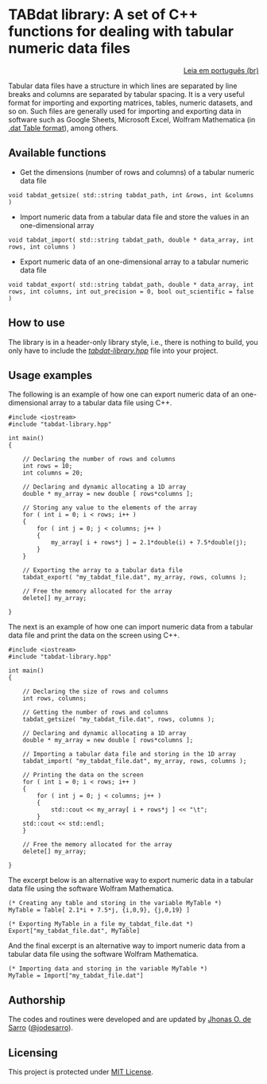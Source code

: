 # TABdat library: A set of C++ functions for dealing with tabular numeric data files

<p align="right"><a href="README.pt-br.md">Leia em português (br)</a></p>

Tabular data files have a structure in which lines are separated by line breaks and columns are separated by tabular spacing. It is a very useful format for importing and exporting matrices, tables, numeric datasets, and so on. Such files are generally used for importing and exporting data in software such as Google Sheets, Microsoft Excel, Wolfram Mathematica (in [.dat Table format](https://reference.wolfram.com/language/ref/format/Table.html)), among others.

## Available functions

- Get the dimensions (number of rows and columns) of a tabular numeric data file
```
void tabdat_getsize( std::string tabdat_path, int &rows, int &columns )
```

- Import numeric data from a tabular data file and store the values in an one-dimensional array
```
void tabdat_import( std::string tabdat_path, double * data_array, int rows, int columns )
```

- Export numeric data of an one-dimensional array to a tabular numeric data file
```
void tabdat_export( std::string tabdat_path, double * data_array, int rows, int columns, int out_precision = 0, bool out_scientific = false )
```

## How to use

The library is in a header-only library style, i.e., there is nothing to build, you only have to include the <a href="tabdat-library.hpp">*tabdat-library.hpp*</a> file into your project.

## Usage examples

The following is an example of how one can export numeric data of an one-dimensional array to a tabular data file using C++.
```
#include <iostream>
#include "tabdat-library.hpp"

int main()
{

    // Declaring the number of rows and columns
    int rows = 10;
    int columns = 20;

    // Declaring and dynamic allocating a 1D array
    double * my_array = new double [ rows*columns ];

    // Storing any value to the elements of the array
    for ( int i = 0; i < rows; i++ )
    {
        for ( int j = 0; j < columns; j++ )
        {
            my_array[ i + rows*j ] = 2.1*double(i) + 7.5*double(j);
        }
    }

    // Exporting the array to a tabular data file
    tabdat_export( "my_tabdat_file.dat", my_array, rows, columns );

    // Free the memory allocated for the array
    delete[] my_array;

}
```

The next is an example of how one can import numeric data from a tabular data file and print the data on the screen using C++.
```
#include <iostream>
#include "tabdat-library.hpp"

int main()
{

    // Declaring the size of rows and columns
    int rows, columns;

    // Getting the number of rows and columns
    tabdat_getsize( "my_tabdat_file.dat", rows, columns );

    // Declaring and dynamic allocating a 1D array
    double * my_array = new double [ rows*columns ];

    // Importing a tabular data file and storing in the 1D array
    tabdat_import( "my_tabdat_file.dat", my_array, rows, columns );

    // Printing the data on the screen
    for ( int i = 0; i < rows; i++ )
    {
        for ( int j = 0; j < columns; j++ )
        {
            std::cout << my_array[ i + rows*j ] << "\t";
        }
    std::cout << std::endl;
    }

    // Free the memory allocated for the array
    delete[] my_array;

}
```

The excerpt below is an alternative way to export numeric data in a tabular data file using the software Wolfram Mathematica.
```
(* Creating any table and storing in the variable MyTable *)
MyTable = Table[ 2.1*i + 7.5*j, {i,0,9}, {j,0,19} ]

(* Exporting MyTable in a file my_tabdat_file.dat *) 
Export["my_tabdat_file.dat", MyTable]
```

And the final excerpt is an alternative way to import numeric data from a tabular data file using the software Wolfram Mathematica.
```
(* Importing data and storing in the variable MyTable *)
MyTable = Import["my_tabdat_file.dat"]
```

## Authorship

The codes and routines were developed and are updated by <a href="https://www.researchgate.net/profile/Jhonas-de-Sarro">Jhonas O. de Sarro</a> ([@jodesarro]( https://github.com/jodesarro )).

## Licensing

This project is protected under <a href="LICENSE">MIT License</a>. 
